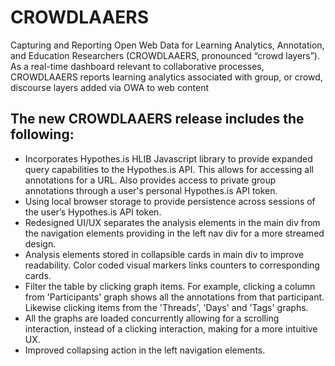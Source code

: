 # CROWDLAAERS
Capturing and Reporting Open Web Data for Learning Analytics, Annotation, and Education Researchers (CROWDLAAERS, pronounced “crowd layers”). As a real-time dashboard relevant to collaborative processes, CROWDLAAERS reports learning analytics associated with group, or crowd, discourse layers added via OWA to web content

## The new CROWDLAAERS release includes the following:
- Incorporates Hypothes.is HLIB Javascript library to provide expanded query capabilities to the Hypothes.is API. This allows for accessing all annotations for a URL. Also provides access to private group annotations through a user's personal Hypothes.is API token.
- Using local browser storage to provide persistence across sessions of the user’s Hypothes.is API token.
- Redesigned UI/UX separates the analysis elements in the main div from the navigation elements providing in the left nav div for a more streamed design.
- Analysis elements stored in collapsible cards in main div to improve readability. Color coded visual markers links counters to corresponding cards.
- Filter the table by clicking graph items. For example, clicking a column from 'Participants' graph shows all the annotations from that participant. Likewise clicking items from the 'Threads', 'Days' and 'Tags' graphs.
- All the graphs are loaded concurrently allowing for a scrolling interaction, instead of a clicking interaction, making for a more intuitive UX.
- Improved collapsing action in the left navigation elements.
